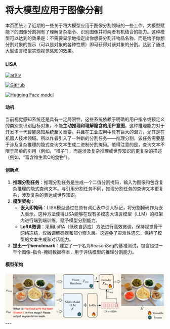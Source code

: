 # 将大模型应用于图像分割

本页面统计了近期的一些关于将大模型应用于图像分割领域的一些工作，大模型赋能下的图像分割拥有了理解复杂指令、识别图像并将两者有机结合的能力。这种模型可以达到的效果是：不需要显示地指定出你想要分割非物品名称，而是给予你想分割对象的提示（可以是对象的各种性质）即可获得对该对象的分割。达到了通过大型语言模型实现视觉感知的效果。



### LISA

[![arXiv](https://img.shields.io/badge/Arxiv-2308.00692-b31b1b.svg?logo=arXiv)](https://arxiv.org/abs/2308.00692)

[![GitHub](https://badges.aleen42.com/src/github.svg)](https://github.com/dvlab-research/LISA)

[![Hugging Face model](https://img.shields.io/badge/%F0%9F%A4%97%20Hugging%20Face-model-blue)](https://huggingface.co/xinlai/LISA-13B-llama2-v1)



#### 动机

当前视觉感知系统还是具有一定局限性，这些系统依赖于明确的用户指令或预定义的类别来识别目标对象，不能**主动推理和理解隐含的用户意图**。这种推理能力对于开发下一代智能感知系统至关重要，并且在工业应用中具有巨大的潜力，尤其是在机器人技术领域。所以作者引入了一种新的分割任务——推理分割，该任务需要基于涉及复杂推理的隐式查询文本生成二进制分割掩码。值得注意的是，查询文本不限于简单的引用（例如，“橙子”），而是涉及复杂推理或世界知识的更复杂的描述（例如，“富含维生素C的食物”）。

#### 创新点

1. **推理分割任务**：推理分割任务是生成一个二值分割掩码，输入为图像和包含复杂推理的隐式查询文本。与引用分割任务不同，推理分割任务的查询文本更复杂，涉及复杂的表达或世界知识。
2. **模型架构**：
   - **嵌入即掩码**：LISA模型通过在原有词汇表中引入<SEG>标记，将分割掩码作为嵌入表示。这种方法使得LISA能够在现有多模态大语言模型（LLM）的框架内进行端到端训练，赋予模型分割能力。
   - **LoRA微调**：采用LoRA（低秩自适应）方法进行高效微调，保持视觉骨干网络冻结，仅微调解码器和部分嵌入层。这避免了灾难性遗忘，保持了模型的文本生成和对话能力。
3. **提出一个benchmark**：建立了一个名为ReasonSeg的基准测试，包含超过一千个图像-指令-掩码数据样本，用于评估模型的推理分割能力。

#### 模型架构

<div align="center">
  <img src="./image/lisa.png" alt="image-20240510165317066" width="800" />
</div>
---
